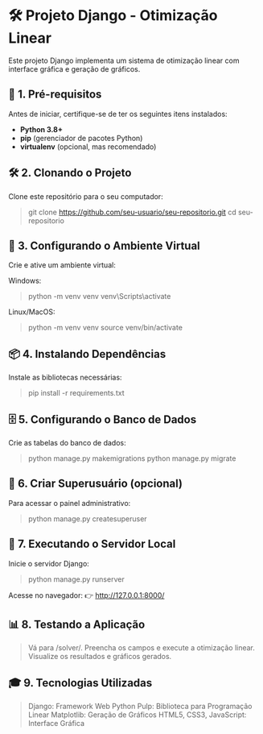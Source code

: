 # 🛠️ Projeto Django - Otimização Linear

Este projeto Django implementa um sistema de otimização linear com interface gráfica e geração de gráficos.


## 🚀 **1. Pré-requisitos**

Antes de iniciar, certifique-se de ter os seguintes itens instalados:

- **Python 3.8+**
- **pip** (gerenciador de pacotes Python)
- **virtualenv** (opcional, mas recomendado)


## 🛠️ **2. Clonando o Projeto**

Clone este repositório para o seu computador:

> git clone https://github.com/seu-usuario/seu-repositorio.git
> cd seu-repositorio


## 🐍 3. Configurando o Ambiente Virtual

Crie e ative um ambiente virtual:

Windows:

> python -m venv venv
> venv\Scripts\activate

Linux/MacOS:

> python -m venv venv
> source venv/bin/activate


## 📦 4. Instalando Dependências

Instale as bibliotecas necessárias:

> pip install -r requirements.txt


## 🗄️ 5. Configurando o Banco de Dados

Crie as tabelas do banco de dados:

> python manage.py makemigrations
> python manage.py migrate


## 🔑 6. Criar Superusuário (opcional)

Para acessar o painel administrativo:

> python manage.py createsuperuser


## 🚦 7. Executando o Servidor Local

Inicie o servidor Django:

> python manage.py runserver

Acesse no navegador:
👉 http://127.0.0.1:8000/


## 📊 8. Testando a Aplicação

> Vá para /solver/.
> Preencha os campos e execute a otimização linear.
> Visualize os resultados e gráficos gerados.


## 🎓 9. Tecnologias Utilizadas

> Django: Framework Web Python
> Pulp: Biblioteca para Programação Linear
> Matplotlib: Geração de Gráficos
> HTML5, CSS3, JavaScript: Interface Gráfica
